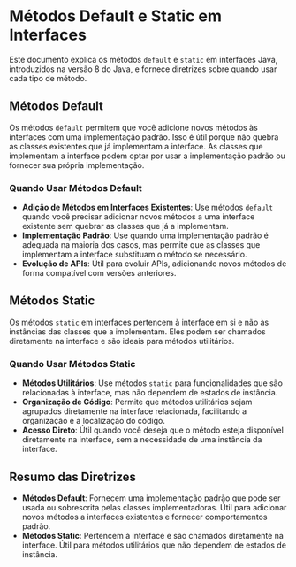 # Métodos Default e Static em Interfaces

Este documento explica os métodos `default` e `static` em interfaces Java, introduzidos na versão 8 do Java, e fornece diretrizes sobre quando usar cada tipo de método.

## Métodos Default

Os métodos `default` permitem que você adicione novos métodos às interfaces com uma implementação padrão. Isso é útil porque não quebra as classes existentes que já implementam a interface. As classes que implementam a interface podem optar por usar a implementação padrão ou fornecer sua própria implementação.

### Quando Usar Métodos Default

- **Adição de Métodos em Interfaces Existentes**: Use métodos `default` quando você precisar adicionar novos métodos a uma interface existente sem quebrar as classes que já a implementam.
- **Implementação Padrão**: Use quando uma implementação padrão é adequada na maioria dos casos, mas permite que as classes que implementam a interface substituam o método se necessário.
- **Evolução de APIs**: Útil para evoluir APIs, adicionando novos métodos de forma compatível com versões anteriores.

## Métodos Static

Os métodos `static` em interfaces pertencem à interface em si e não às instâncias das classes que a implementam. Eles podem ser chamados diretamente na interface e são ideais para métodos utilitários.

### Quando Usar Métodos Static

- **Métodos Utilitários**: Use métodos `static` para funcionalidades que são relacionadas à interface, mas não dependem de estados de instância.
- **Organização de Código**: Permite que métodos utilitários sejam agrupados diretamente na interface relacionada, facilitando a organização e a localização do código.
- **Acesso Direto**: Útil quando você deseja que o método esteja disponível diretamente na interface, sem a necessidade de uma instância da interface.

## Resumo das Diretrizes

- **Métodos Default**: Fornecem uma implementação padrão que pode ser usada ou sobrescrita pelas classes implementadoras. Útil para adicionar novos métodos a interfaces existentes e fornecer comportamentos padrão.
- **Métodos Static**: Pertencem à interface e são chamados diretamente na interface. Útil para métodos utilitários que não dependem de estados de instância.
